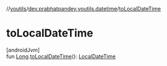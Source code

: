 //[youtils](../../index.md)/[dev.prabhatpandey.youtils.datetime](index.md)/[toLocalDateTime](to-local-date-time.md)

# toLocalDateTime

[androidJvm]\
fun [Long](https://kotlinlang.org/api/latest/jvm/stdlib/kotlin/-long/index.html).[toLocalDateTime](to-local-date-time.md)(): [LocalDateTime](https://developer.android.com/reference/kotlin/java/time/LocalDateTime.html)
